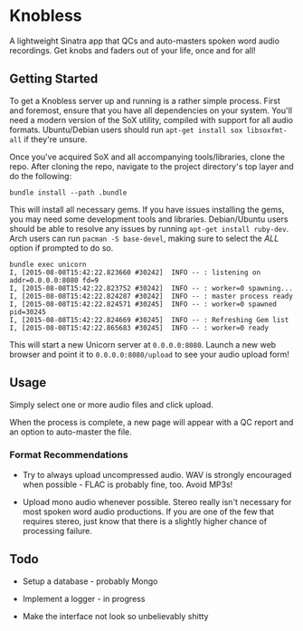 # Knobless

A lightweight Sinatra app that QCs and auto-masters spoken word audio recordings. Get knobs and faders out of your life, once and for all!

## Getting Started

To get a Knobless server up and running is a rather simple process. First and foremost, ensure that you have all dependencies on your system. You'll need a modern version of the SoX utility, compiled with support for all audio formats. Ubuntu/Debian users should run `apt-get install sox libsoxfmt-all` if they're unsure.

Once you've acquired SoX and all accompanying tools/libraries, clone the repo. After cloning the repo, navigate to the project directory's top layer and do the following:

```
bundle install --path .bundle
```

This will install all necessary gems. If you have issues installing the gems, you may need some development tools and libraries. Debian/Ubuntu users should be able to resolve any issues by running `apt-get install ruby-dev`. Arch users can run `pacman -S base-devel`, making sure to select the *ALL* option if prompted to do so.

```
bundle exec unicorn
I, [2015-08-08T15:42:22.823660 #30242]  INFO -- : listening on addr=0.0.0.0:8080 fd=9
I, [2015-08-08T15:42:22.823752 #30242]  INFO -- : worker=0 spawning...
I, [2015-08-08T15:42:22.824287 #30242]  INFO -- : master process ready
I, [2015-08-08T15:42:22.824571 #30245]  INFO -- : worker=0 spawned pid=30245
I, [2015-08-08T15:42:22.824669 #30245]  INFO -- : Refreshing Gem list
I, [2015-08-08T15:42:22.865683 #30245]  INFO -- : worker=0 ready
```

This will start a new Unicorn server at `0.0.0.0:8080`. Launch a new web browser and point it to `0.0.0.0:8080/upload` to see your audio upload form!

## Usage

Simply select one or more audio files and click upload.

When the process is complete, a new page will appear with a QC report and an option to auto-master the file.

### Format Recommendations

* Try to always upload uncompressed audio. WAV is strongly encouraged when possible - FLAC is probably fine, too. Avoid MP3s!

* Upload mono audio whenever possible. Stereo really isn't necessary for most spoken word audio productions. If you are one of the few that requires stereo, just know that there is a slightly higher chance of processing failure.

## Todo

* Setup a database - probably Mongo

* Implement a logger - in progress

* Make the interface not look so unbelievably shitty

